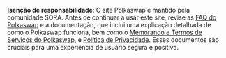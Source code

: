 **Isenção de responsabilidade**: O site Polkaswap é mantido pela comunidade SORA. Antes de continuar a usar este site, revise as [FAQ do Polkaswap](./polkaswap-faq) e a documentação, que inclui uma explicação detalhada de como o Polkaswap funciona, bem como o [Memorando e Termos de Serviços do Polkaswap](./terms), e [Política de Privacidade](./privacy). Esses documentos são cruciais para uma experiência de usuário segura e positiva.